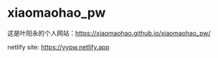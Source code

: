 # xiaomaohao_pw

这是叶阳永的个人网站：https://xiaomaohao.github.io/xiaomaohao_pw/

netlify site: https://yypw.netlify.app
